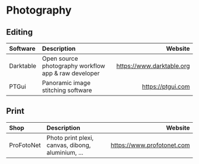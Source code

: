 # Photography

## Editing

| Software  | Description                                          | Website                   |
| :-------- | :--------------------------------------------------- | ------------------------: |
| Darktable | Open source photography workflow app & raw developer | https://www.darktable.org |
| PTGui     | Panoramic image stitching software                   | https://ptgui.com         |

## Print

| Shop       | Description                                       | Website                    |
| :--------- | :------------------------------------------------ | -------------------------: |
| ProFotoNet | Photo print plexi, canvas, dibong, aluminium, ... | https://www.profotonet.com |

